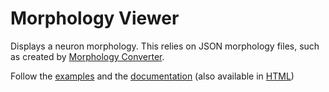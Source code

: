 # Morphology Viewer
Displays a neuron morphology. This relies on JSON morphology files, such as created by [Morphology Converter](https://github.com/jonathanlurie/morphologyconverter).

Follow the [examples](https://github.com/jonathanlurie/morphoviewer/tree/master/examples) and the [documentation](documentation.md) (also available in [HTML](http://me.jonathanlurie.fr/morphoviewer/doc/))
